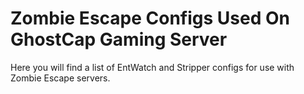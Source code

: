 # Zombie Escape Configs Used On GhostCap Gaming Server
Here you will find a list of EntWatch and Stripper configs for use with Zombie Escape servers.
